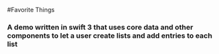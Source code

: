 #Favorite Things

### A demo written in swift 3 that uses core data and other components to let a user create lists and add entries to each list
